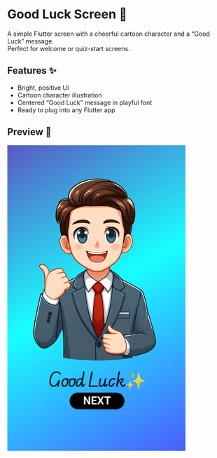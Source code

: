 # Good Luck Screen 🎉

A simple Flutter screen with a cheerful cartoon character and a “Good Luck” message.  
Perfect for welcome or quiz-start screens.

## Features ✨
- Bright, positive UI
- Cartoon character illustration
- Centered “Good Luck” message in playful font
- Ready to plug into any Flutter app

## Preview 📸
![Good Luck Screen](good_luck_screen.png)

